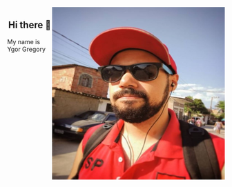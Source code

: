 <img align="right" width="400" height="400" src="https://github.com/Khrons/Khrons/blob/main/img/me.jpg">


<h2 align="center"> Hi there 👋 </h2>

My name is Ygor Gregory 
